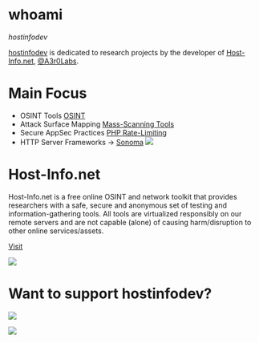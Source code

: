 # whoami

*hostinfodev*

[hostinfodev](https://github.com/hostinfodev/hostinfodev) is dedicated to research projects by the developer of [Host-Info.net](https://host-info.net), [@A3r0Labs](https://github.com/A3r0Labs).

# Main Focus

- OSINT Tools [OSINT](https://github.com/hostinfodev/nesdis-goes)
- Attack Surface Mapping [Mass-Scanning Tools](https://github.com/hostinfodev/mass-scanning-tools)
- Secure AppSec Practices [PHP Rate-Limiting](https://github.com/hostinfodev/php-rate-limiting)
- HTTP Server Frameworks -> [Sonoma](https://github.com/hostinfodev/sonoma) ![](https://camo.githubusercontent.com/b25fd418673edf6a4888bf1123cca46510a4aab40705eb1889e99e20d5fe99b2/68747470733a2f2f62616467652e667572792e696f2f70792f736f6e6f6d612e737667)

# Host-Info.net

Host-Info.net is a free online OSINT and network toolkit that provides researchers with a safe, secure and anonymous set of testing and information-gathering tools. All tools are virtualized responsibly on our remote servers and are not capable (alone) of causing harm/disruption to other online services/assets.

[Visit](https://host-info.net)

![](https://host-info.net/img/mag.png)

# Want to support hostinfodev?

![](https://camo.githubusercontent.com/cd07f1a5d90e454e7bbf69d22ebe4cdbd3a0b3dcf56ba0b6c2495a8e99c776be/68747470733a2f2f6b6f2d66692e636f6d2f696d672f676974687562627574746f6e5f736d2e737667)

![](https://img.shields.io/badge/Cash%20App-Support%20hostinfodev-green)


